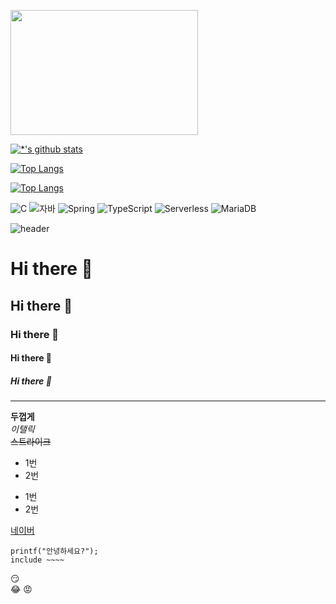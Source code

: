 <img src='![동화마을](https://github.com/seonghwan705/backend_1/assets/132699525/56a571d1-36a0-4e7f-b86a-41c43e4438c2)' width=300 height=200> </img>

[![*'s github stats](https://github-readme-stats.vercel.app/api?username=seonghwan705)](https://github.com/seonghwan705)

[![Top Langs](https://github-readme-stats.vercel.app/api/top-langs/?username=seonghwan705)](https://github.com/seonghwan705/github-readme-stats)

[![Top Langs](https://github-readme-stats.vercel.app/api/top-langs/?username=seonghwan705&layout=compact)](https://github.com/seonghwan705/github-readme-stats)


![C](https://img.shields.io/badge/-C-123456?style=flat-square&logo=C&logoColor=black)
![자바](https://img.shields.io/badge/-자바-007396?style=flat&logo=Java&logoColor=ffffff)
![Spring](https://img.shields.io/badge/-Spring-6DB33F?style=for-the-badge&logo=Spring&logoColor=white)
![TypeScript](https://img.shields.io/badge/-TypeScript-3178C6?style=flat-square&logo=TypeScript&logoColor=white)
![Serverless](https://img.shields.io/badge/-Serverless-FD5750?style=flat-square&logo=Serverless&logoColor=magenta)
![MariaDB](https://img.shields.io/badge/-MariaDB-1F305F?style=flat-square&logo=mariadb&logoColor=white)
​



![header](https://capsule-render.vercel.app/api?type=egg&color=auto&height=300&section=header&text=깃허브%20특강&fontSize=90)


# Hi there 👋
## Hi there 👋
### Hi there 👋
#### Hi there 👋
##### Hi there 👋
---

**두껍게** <br> 
*이탤릭* <br>
~~스트라이크~~ <br>

* 1번
* 2번
- 1번
- 2번

[네이버](https://naver.com)
```
printf("안녕하세요?");
include ~~~~
```
:smirk: <br>
:joy:
:rage:
